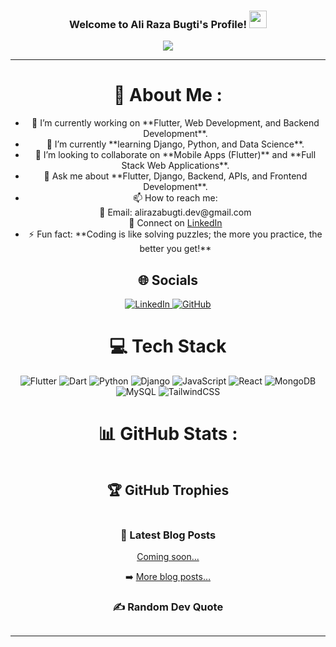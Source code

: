 <h3 align="center">
  Welcome to Ali Raza Bugti's Profile!
  <img src="https://media.giphy.com/media/hvRJCLFzcasrR4ia7z/giphy.gif" width="28">
</h3>

<p align="center">
  <a href="https://github.com/alirazabugti1">
    <img src="https://readme-typing-svg.herokuapp.com?color=%2336BCF7&center=true&vCenter=true&lines=Hi+%2C+welcome+to+my+GitHub!;I+am+Ali+Raza+Bugti;A+Passionate+Flutter+%26+Full+Stack+Developer;Django+%26+Data+Science+Enthusiast;Always+Learning+New+Technologies">
  </a>
</p>

<hr>

<div align="center">
<h1>💫 About Me :</h1>
<ul>
  <li>🔭 I’m currently working on **Flutter, Web Development, and Backend Development**.</li>
  <li>🌱 I’m currently **learning Django, Python, and Data Science**.</li>
  <li>👯 I’m looking to collaborate on **Mobile Apps (Flutter)** and **Full Stack Web Applications**.</li>
  <li>💬 Ask me about **Flutter, Django, Backend, APIs, and Frontend Development**.</li>
  <li>📫 How to reach me:
    <br>📩 Email: alirazabugti.dev@gmail.com  
    <br>🔗 Connect on <a href="https://www.linkedin.com/notifications/?filter=all">LinkedIn</a>
  </li>
  <li>⚡ Fun fact: **Coding is like solving puzzles; the more you practice, the better you get!**</li>
</ul>

<h2>🌐 Socials</h2>
<p>
  <a href="https://www.linkedin.com/notifications/?filter=all">
    <img src="https://img.shields.io/badge/LinkedIn-%230077B5.svg?logo=linkedin&logoColor=white" alt="LinkedIn">
  </a>
  <a href="https://github.com/alirazabugti1">
    <img src="https://img.shields.io/badge/GitHub-%2312100E.svg?logo=github&logoColor=white" alt="GitHub">
  </a>
</p>

<h1>💻 Tech Stack</h1>
<p>
  <img src="https://img.shields.io/badge/Flutter-%2302569B.svg?style=for-the-badge&logo=flutter&logoColor=white" alt="Flutter">
  <img src="https://img.shields.io/badge/Dart-%230175C2.svg?style=for-the-badge&logo=dart&logoColor=white" alt="Dart">
  <img src="https://img.shields.io/badge/Python-%233776AB.svg?style=for-the-badge&logo=python&logoColor=white" alt="Python">
  <img src="https://img.shields.io/badge/Django-%23092E20.svg?style=for-the-badge&logo=django&logoColor=white" alt="Django">
  <img src="https://img.shields.io/badge/JavaScript-%23F7DF1E.svg?style=for-the-badge&logo=javascript&logoColor=black" alt="JavaScript">
  <img src="https://img.shields.io/badge/React-%2320232a.svg?style=for-the-badge&logo=react&logoColor=%2361DAFB" alt="React">
  <img src="https://img.shields.io/badge/MongoDB-%234ea94b.svg?style=for-the-badge&logo=mongodb&logoColor=white" alt="MongoDB">
  <img src="https://img.shields.io/badge/MySQL-%2300f.svg?style=for-the-badge&logo=mysql&logoColor=white" alt="MySQL">
  <img src="https://img.shields.io/badge/TailwindCSS-%2338B2AC.svg?style=for-the-badge&logo=tailwind-css&logoColor=white" alt="TailwindCSS">
</p>

<h1>📊 GitHub Stats :</h1>
<p>
  <img src="https://github-readme-stats.vercel.app/api?username=alirazabugti1&theme=radical&hide_border=false&include_all_commits=false&count_private=true" alt="">
  <br>
  <img src="https://github-readme-streak-stats.herokuapp.com/?user=alirazabugti1&theme=radical&hide_border=false" alt="">
  <br>
  <img src="https://github-readme-stats.vercel.app/api/top-langs/?username=alirazabugti1&theme=radical&hide_border=false&include_all_commits=false&count_private=true&layout=compact" alt="">
</p>

<h2>🏆 GitHub Trophies</h2>
<p>
  <img src="https://github-profile-trophy.vercel.app/?username=alirazabugti1&theme=discord&no-frame=false&no-bg=false&margin-w=4" alt="">
</p>

<h3>📕 Latest Blog Posts</h3>
<!-- BLOG-POST-LIST:START -->
<p><a href="#">Coming soon...</a></p>
<!-- BLOG-POST-LIST:END -->
<p>➡️ <a href="#">More blog posts…</a></p>

<h3>✍️ Random Dev Quote</h3>
<p>
  <img src="https://quotes-github-readme.vercel.app/api?type=horizontal&theme=merko" alt="">
</p>

<hr>

<h2>
  <img src="https://forthebadge.com/images/badges/powered-by-black-magic.svg" alt="">
  <img src="http://ForTheBadge.com/images/badges/built-by-developers.svg" alt="">
  <img src="https://forthebadge.com/images/badges/uses-brains.svg" alt="">
</h2>

<p>
  <img src="https://komarev.com/ghpvc/?username=alirazabugti1&label=Visitors+Count&color=brightgreen" alt="">
</p>

</div>
